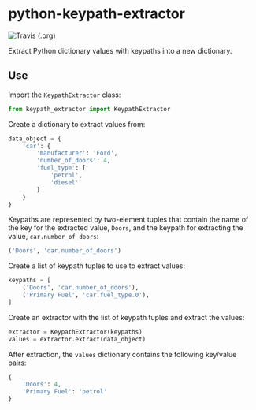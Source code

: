 # python-keypath-extractor

![Travis (.org)](https://img.shields.io/travis/DrJeffreyMorgan/python-keypath-extractor.svg)

Extract Python dictionary values with keypaths into a new dictionary.

## Use

Import the ```KeypathExtractor``` class:

```python
from keypath_extractor import KeypathExtractor
```

Create a dictionary to extract values from:

```python
data_object = {
    'car': {
        'manufacturer': 'Ford',
        'number_of_doors': 4,
        'fuel_type': [
            'petrol',
            'diesel'
        ]
    }
}
```

Keypaths are represented by two-element tuples that contain the name of the key for the extracted value, ```Doors```, and the keypath for extracting the value, ```car.number_of_doors```:

```python
('Doors', 'car.number_of_doors')
```

Create a list of keypath tuples to use to extract values:

```python
keypaths = [
    ('Doors', 'car.number_of_doors'),
    ('Primary Fuel', 'car.fuel_type.0'),
]
```

Create an extractor with the list of keypath tuples and extract the values:

```python
extractor = KeypathExtractor(keypaths)
values = extractor.extract(data_object)
```

After extraction, the ```values``` dictionary contains the following key/value pairs:

```python
{
    'Doors': 4, 
    'Primary Fuel': 'petrol'
}

```
